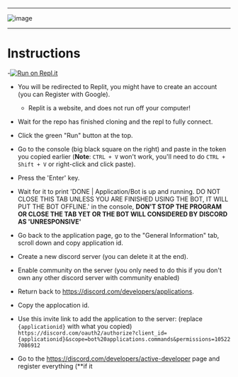 




--------------------------------------

![image](https://i.imgur.com/z6jzw4C.png)

--------------------------------------



# Instructions

-[![Run on Repl.it](https://replit.com/badge/github/htmlnine/disord-bot3)](https://replit.com/new/github/htmlnine/disord-bot3)
  - You will be redirected to Replit, you might have to create an account (you can Register with Google).
    - Replit is a website, and does not run off your computer! 
- Wait for the repo has finished cloning and the repl to fully connect.
- Click the green "Run" button at the top.
- Go to the console (big black square on the right) and paste in the token you copied earlier (**Note**: ``CTRL + V`` won't work, you'll need to do ``CTRL + Shift + V`` or right-click and click paste).
- Press the 'Enter' key.
- Wait for it to print 'DONE | Application/Bot is up and running. DO NOT CLOSE THIS TAB UNLESS YOU ARE FINISHED USING THE BOT, IT WILL PUT THE BOT OFFLINE.' in the console, **DON'T STOP THE PROGRAM OR CLOSE THE TAB YET OR THE BOT WILL CONSIDERED BY DISCORD AS 'UNRESPONSIVE'**
- Go back to the application page, go to the "General Information" tab, scroll down and copy application id.
- Create a new discord server (you can delete it at the end).
- Enable community on the server (you only need to do this if you don't own any other discord server with community enabled)
- Return back to https://discord.com/developers/applications.
- Copy the applocation id.
- Use this invite link to add the application to the server: (replace ``{applicationid}`` with what you copied) ``https://discord.com/oauth2/authorize?client_id={applicationid}&scope=bot%20applications.commands&permissions=105227086912``

- Go to the <https://discord.com/developers/active-developer> page and register everything (**if it 
